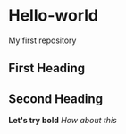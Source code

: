 # Hello-world
My first repository
## First Heading
## Second Heading
**Let's try bold**
*How about this*
